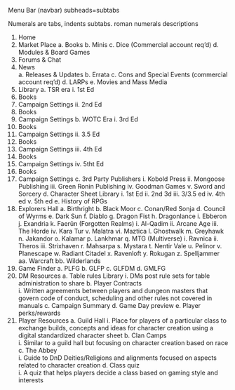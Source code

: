 Menu Bar (navbar) subheads=subtabs

Numerals are tabs, indents subtabs.  roman numerals descriptions

1.	Home
2.	Market Place
a.	Books
b.	Minis
c.	Dice (Commercial account req’d)
d.	Modules & Board Games
3.	Forums & Chat
4.	News	
a.	Releases & Updates
b.	Errata
c.	Cons and Special Events (commercial account req’d)
d.	LARPs
e.	Movies and Mass Media
5.	Library
a.	TSR era
i.	1st Ed
1.	Books
2.	Campaign Settings
ii.	2nd Ed
1.	Books
2.	Campaign Settings
b.	WOTC Era
i.	3rd Ed
1.	Books
2.	Campaign Settings
ii.	3.5 Ed
1.	Books
2.	Campaign Settings
iii.	4th  Ed
1.	Books
2.	Campaign Settings
iv.	5tht Ed
1.	Books
2.	Campaign Settings
c.	3rd Party Publishers
i.	Kobold Press
ii.	Mongoose Publishing
iii.	Green Ronin Publishing
iv.	Goodman Games
v.	Sword and Sorcery
d.	Character Sheet Library
i.	1st Ed
ii.	2nd 3d
iii.	3/3.5 ed
iv.	4th ed
v.	5th ed
e.	History of RPGs
6.	Explorers Hall
a.	Birthright
b.	Black Moor
c.	Conan/Red Sonja
d.	Council of Wyrms
e.	Dark Sun
f.	Diablo
g.	Dragon Fist
h.	Dragonlance
i.	Ebberon
j.	Exandria
k.	Faerûn (Forgotten Realms)
i.	Al-Qadim
ii.	Arcane Age
iii.	The Horde
iv.	Kara Tur
v.	Malatra
vi.	Maztica
l.	Ghostwalk
m.	Greyhawk
n.	Jakandor
o.	Kalamar
p.	Lankhmar
q.	MTG (Multiverse)
i.	Ravnica
ii.	Theros
iii.	Strixhaven
r.	Mahsarpa
s.	Mystara
t.	Nentir Vale
u.	Pelinor
v.	Planescape
w.	Radiant Citadel
x.	Ravenloft
y.	Rokugan
z.	Spelljammer
aa.	Warcraft
bb.	Wilderlands
7.	Game Finder
a.	PLFG
b.	GLFP
c.	GLFDM
d.	GMLFG
8.	DM Resources
a.	Table rules Library 
i.	DMs post rule sets for table administration to share
b.	Player Contracts	
i.	Written agreements between players and dungeon masters that govern code of conduct, scheduling and other rules not covered in manuals
c.	Campaign Summary
d.	Game Day preview
e.	Player perks/rewards
9.	Player Resources
a.	Guild Hall
i.	Place for players of a particular class to exchange builds, concepts and ideas for character creation using a digital standardized character sheet
b.	Clan Camps	
i.	Similar to a guild hall but focusing on character creation based on race
c.	The Abbey	
i.	Guide to  DnD Deities/Religions and alignments focused on aspects related to character creation
d.	Class quiz	
i.	A quiz that helps players decide a class based on gaming style and interests
